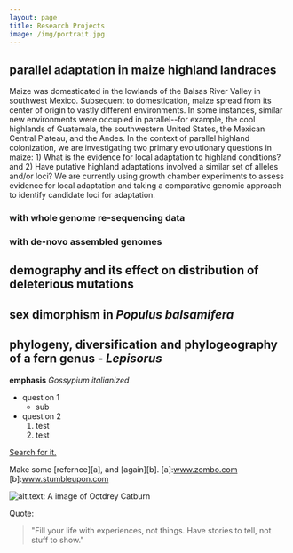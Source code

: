 ```yaml
---
layout: page
title: Research Projects
image: /img/portrait.jpg
---
```


## parallel adaptation in maize highland landraces
Maize was domesticated in the lowlands of the Balsas River Valley in southwest Mexico. 
Subsequent to domestication, maize spread from its center of origin to vastly different environments. 
In some instances, similar new environments were occupied in parallel--for example, the cool highlands of Guatemala, the southwestern United States, the Mexican Central Plateau, and the Andes. 
In the context of parallel highland colonization, we are investigating two primary evolutionary questions in maize: 1) What is the evidence for local adaptation to highland conditions? and 2) Have putative highland adaptations involved a similar set of alleles and/or loci? 
We are currently using growth chamber experiments to assess evidence for local adaptation and taking a comparative genomic approach to identify candidate loci for adaptation. 

### with whole genome re-sequencing data

### with de-novo assembled genomes



## demography and its effect on distribution of deleterious mutations 



## sex dimorphism in _Populus balsamifera_


## phylogeny, diversification and phylogeography of a fern genus - _Lepisorus_



**emphasis**
_Gossypium italianized_
* question 1
  * sub
* question 2
  1. test
  2. test


[Search for it.](www.google.com)

Make some [refernce][a], and [again][b].
[a]:www.zombo.com
[b]:www.stumbleupon.com

![alt.text: A image of Octdrey Catburn](http://octodex.github.com/images/octdrey-catburn.jpg)


Quote:

>"Fill your life with experiences, not things. Have stories to tell, not stuff to show."



